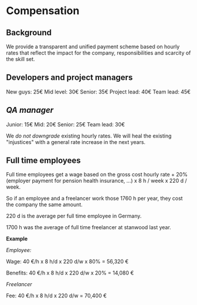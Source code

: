 # Compensation

## Background

We provide a transparent and unified payment scheme based on hourly rates that reflect the impact for the company, responsibilities and scarcity of the skill set.

## Developers and project managers
New guys: 25€
Mid level: 30€
Senior: 35€
Project lead: 40€
Team lead: 45€

## *QA manager*
Junior: 15€
Mid: 20€
Senior: 25€
Team lead: 30€

We *do not downgrade* existing hourly rates. We will heal the existing "injustices" with a general rate increase in the next years.

## Full time employees

Full time employees get a wage based on the gross cost hourly rate + 20% (employer payment for pension health insurance, ...) x 8 h / week x 220 d / week.


So if an employee and a freelancer work those 1760 h per year, they cost the company the same amount.

220 d is the average per full time employee in Germany.

1700 h was the average of full time freelancer at stanwood last year.

**Example**


*Employee:*

Wage: 40 €/h x 8 h/d x 220 d/w x 80% = 56,320 €

Benefits: 40 €/h x 8 h/d x 220 d/w x 20% = 14,080 €

*Freelancer*

Fee: 40 €/h x 8 h/d x 220 d/w = 70,400 €

